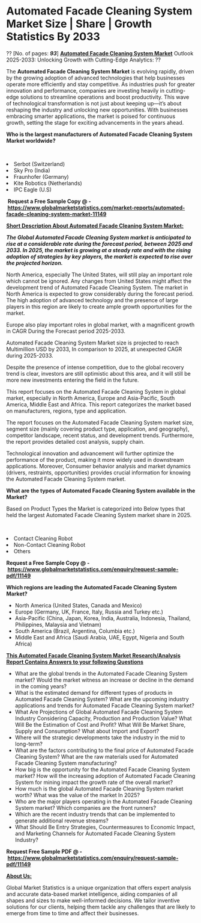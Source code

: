 <H1>Automated Facade Cleaning System Market Size | Share | Growth Statistics By 2033</H1><p>?? [No. of pages:&nbsp;<strong><em>93</em></strong>]&nbsp;<strong><a href="https://www.globalmarketstatistics.com/market-reports/automated-facade-cleaning-system-market-11149">Automated Facade Cleaning System&nbsp;Market</a></strong>&nbsp;Outlook 2025-2033: Unlocking Growth with Cutting-Edge Analytics: ??</p><p>The <strong>Automated Facade Cleaning System Market</strong> is evolving rapidly, driven by the growing adoption of advanced technologies that help businesses operate more efficiently and stay competitive. As industries push for greater innovation and performance, companies are investing heavily in cutting-edge solutions to streamline operations and boost productivity. This wave of technological transformation is not just about keeping up&mdash;it&rsquo;s about reshaping the industry and unlocking new opportunities. With businesses embracing smarter applications, the market is poised for continuous growth, setting the stage for exciting advancements in the years ahead.</p><p><strong>Who is the largest manufacturers of Automated Facade Cleaning System Market worldwide?</strong></p><p>&nbsp;<li>Serbot (Switzerland)<li> Sky Pro (India)<li> Fraunhofer (Germany)<li> Kite Robotics (Netherlands)<li> IPC Eagle (U.S)</p><p>&nbsp;<strong>Request a Free Sample Copy @ -&nbsp;<a href="https://www.globalmarketstatistics.com/market-reports/automated-facade-cleaning-system-market-11149">https://www.globalmarketstatistics.com/market-reports/automated-facade-cleaning-system-market-11149</a></strong></p><p><strong><u>Short Description About Automated Facade Cleaning System Market:</u></strong></p><p><strong><em>The Global Automated Facade Cleaning System market is anticipated to rise at a considerable rate during the forecast period, between 2025 and 2033. In 2025, the market is growing at a steady rate and with the rising adoption of strategies by key players, the market is expected to rise over the projected horizon.</em></strong></p><p>North America, especially The United States, will still play an important role which cannot be ignored. Any changes from United States might affect the development trend of Automated Facade Cleaning System. The market in North America is expected to grow considerably during the forecast period. The high adoption of advanced technology and the presence of large players in this region are likely to create ample growth opportunities for the market.</p><p>Europe also play important roles in global market, with a magnificent growth in CAGR During the Forecast period 2025-2033.</p><p>Automated Facade Cleaning System Market size is projected to reach Multimillion USD by 2033, In comparison to 2025, at unexpected CAGR during 2025-2033.</p><p>Despite the presence of intense competition, due to the global recovery trend is clear, investors are still optimistic about this area, and it will still be more new investments entering the field in the future.</p><p>This report focuses on the Automated Facade Cleaning System in global market, especially in North America, Europe and Asia-Pacific, South America, Middle East and Africa. This report categorizes the market based on manufacturers, regions, type and application.</p><p>The report focuses on the Automated Facade Cleaning System market size, segment size (mainly covering product type, application, and geography), competitor landscape, recent status, and development trends. Furthermore, the report provides detailed cost analysis, supply chain.</p><p>Technological innovation and advancement will further optimize the performance of the product, making it more widely used in downstream applications. Moreover, Consumer behavior analysis and market dynamics (drivers, restraints, opportunities) provides crucial information for knowing the Automated Facade Cleaning System market.</p><p><strong>What are the types of Automated Facade Cleaning System available in the Market?</strong></p><p>Based on Product Types the Market is categorized into Below types that held the largest Automated Facade Cleaning System market share in 2025.</p><p>&nbsp;<li>Contact Cleaning Robot<li> Non-Contact Cleaning Robot<li> Others&nbsp;</p><p><strong>Request a Free Sample Copy @ -&nbsp;<a href="https://www.globalmarketstatistics.com/enquiry/request-sample-pdf/11149">https://www.globalmarketstatistics.com/enquiry/request-sample-pdf/11149</a></strong></p><p><strong>Which regions are leading the Automated Facade Cleaning System Market?</strong></p><ul><li>North America (United States, Canada and Mexico)</li><li>Europe (Germany, UK, France, Italy, Russia and Turkey etc.)</li><li>Asia-Pacific (China, Japan, Korea, India, Australia, Indonesia, Thailand, Philippines, Malaysia and Vietnam)</li><li>South America (Brazil, Argentina, Columbia etc.)</li><li>Middle East and Africa (Saudi Arabia, UAE, Egypt, Nigeria and South Africa)</li></ul><p><strong><u>This Automated Facade Cleaning System Market Research/Analysis Report Contains Answers to your following Questions</u></strong></p><ul><li>What are the global trends in the Automated Facade Cleaning System market? Would the market witness an increase or decline in the demand in the coming years?</li><li>What is the estimated demand for different types of products in Automated Facade Cleaning System? What are the upcoming industry applications and trends for Automated Facade Cleaning System market?</li><li>What Are Projections of Global Automated Facade Cleaning System Industry Considering Capacity, Production and Production Value? What Will Be the Estimation of Cost and Profit? What Will Be Market Share, Supply and Consumption? What about Import and Export?</li><li>Where will the strategic developments take the industry in the mid to long-term?</li><li>What are the factors contributing to the final price of Automated Facade Cleaning System? What are the raw materials used for Automated Facade Cleaning System manufacturing?</li><li>How big is the opportunity for the Automated Facade Cleaning System market? How will the increasing adoption of Automated Facade Cleaning System for mining impact the growth rate of the overall market?</li><li>How much is the global Automated Facade Cleaning System market worth? What was the value of the market In 2025?</li><li>Who are the major players operating in the Automated Facade Cleaning System market? Which companies are the front runners?</li><li>Which are the recent industry trends that can be implemented to generate additional revenue streams?</li><li>What Should Be Entry Strategies, Countermeasures to Economic Impact, and Marketing Channels for Automated Facade Cleaning System Industry?</li></ul><p><strong>Request Free Sample PDF @ -&nbsp;<a href="https://www.globalmarketstatistics.com/enquiry/request-sample-pdf/11149">https://www.globalmarketstatistics.com/enquiry/request-sample-pdf/11149</a></strong></p><p><strong><u>About Us:</u></strong></p><p>Global Market Statistics&nbsp;is a unique organization that offers expert analysis and accurate data-based market intelligence, aiding companies of all shapes and sizes to make well-informed decisions. We tailor inventive solutions for our clients, helping them tackle any challenges that are likely to emerge from time to time and affect their businesses.</p>
